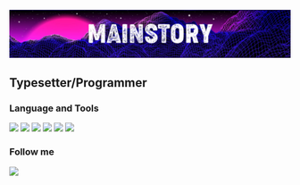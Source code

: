 ![](https://github.com/mainstory/mainstory/blob/main/assets/github-header.png)

## Typesetter/Programmer

### Language and Tools

![](https://img.shields.io/badge/JAVASCRIPT-000?style=for-the-badge&logo=javascript)
![](https://img.shields.io/badge/GULP-000?style=for-the-badge&logo=gulp)
![](https://img.shields.io/badge/SCSS-000?style=for-the-badge&logo=sass)
![](https://img.shields.io/badge/HTML-000?style=for-the-badge&logo=html5)
![](https://img.shields.io/badge/CSS-000?style=for-the-badge&logo=css3)
![](https://img.shields.io/badge/BEM-000?style=for-the-badge&logo=bem)

### Follow me

![](https://img.shields.io/badge/TELEGRAM-000?style=for-the-badge&logo=telegram)
